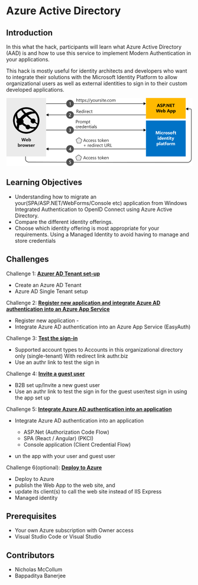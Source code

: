 # Azure Active Directory

## Introduction

In this what the hack, participants will learn what Azure Active Directory (AAD) is and how to use this service to implement Modern Authentication in your applications.

This hack is mostly useful for identity architects and developers who want to integrate their solutions with the Microsoft Identity Platform to allow organizational users as well as external identities to sign in to their custom developed applications.

![Azure AD Overview](./Images/aspnetwebapp-intro.svg)
## Learning Objectives

- Understanding how to migrate an your(SPA/ASP.NET/WebForms/Console etc) application from Windows Integrated Authentication to OpenID Connect using Azure Active Directory.
- Compare the different identity offerings.
- Choose which identity offering is most appropriate for your requirements.
Using a Managed Identity to avoid having to manage and store credentials


## Challenges


Challenge 1: **[Azurer AD Tenant set-up](Student/00-tenant-setup.md)**

- Create an Azure AD Tenant
- Azure AD  Single Tenant setup

Challenge 2: **[Register new application and integrate Azure AD authentication into an Azure App Service](Student/01-register-app.md)**

- Register new application  -
- Integrate Azure AD authentication into an Azure App Service (EasyAuth)

Challenge 3: **[Test the sign-in](Student/02-test-sign-in)**

- Supported account types to Accounts in this organizational directory only (single-tenant) With redirect link authr.biz 
- Use an authr link to test the sign in

Challenge 4: **[Invite a guest user](Student/03-invite-guest.md)**

- B2B set up/Invite a new guest user
- Use an authr link to test the sign in  for the guest user/test sign in using the app set up

Challenge 5: **[Integrate Azure AD authentication into an application](Student/04-integrate-app.md)**

- Integrate Azure AD authentication into an application
    - ASP.Net (Authorization Code Flow)
    - SPA (React / Angular) (PKCI)  
    - Console application (Client Credential Flow)

- un the app with your user and guest user 

Challenge 6(optional): **[Deploy to Azure](Student/05-deploy-to-azure.md)**

- Deploy to Azure
- publish the Web App  to the web site, and
- update its client(s) to call the web site instead of IIS Express
- Managed identity


## Prerequisites

- Your own Azure subscription with Owner access
- Visual Studio Code or Visual Studio


## Contributors

- Nicholas McCollum
- Bappaditya Banerjee
